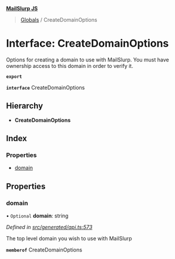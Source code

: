 **[MailSlurp JS](../README.md)**

> [Globals](../README.md) / CreateDomainOptions

# Interface: CreateDomainOptions

Options for creating a domain to use with MailSlurp. You must have ownership access to this domain in order to verify it.

**`export`** 

**`interface`** CreateDomainOptions

## Hierarchy

* **CreateDomainOptions**

## Index

### Properties

* [domain](createdomainoptions.md#domain)

## Properties

### domain

• `Optional` **domain**: string

*Defined in [src/generated/api.ts:573](https://github.com/mailslurp/mailslurp-client/blob/65d1444/src/generated/api.ts#L573)*

The top level domain you wish to use with MailSlurp

**`memberof`** CreateDomainOptions

